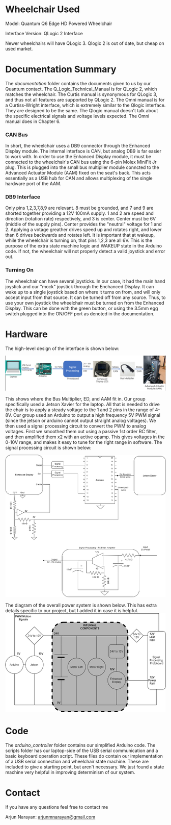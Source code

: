 # Wheelchair Used 
Model: Quantum Q6 Edge HD Powered Wheelchair

Interface Version: QLogic 2 Interface

Newer wheelchairs will have QLogic 3. Qlogic 2 is out of date, but cheap on used market.

# Documentation Summary

The _documentation_ folder contains the documents given to us by our Quantum contact.
The Q_Logic_Technical_Manual is for QLogic 2, which matches the wheelchair.
The Curtis manual is synonymous for QLogic 3, and thus not all features are supported by QLogic 2.
The Omni manual is for a Curtiss-Wright interface, which is extremely similar to the Qlogic interface.
They are designed to be the same. 
The Qlogic manual doesn't talk about the specific electrical signals and voltage levels expected.
The Omni manual does in Chapter 6.

### CAN Bus
In short, the wheelchair uses a DB9 connector through the Enhanced Display module.
The internal interface is CAN, but analog DB9 is far easier to work with.
In order to use the Enhanced Display module, it must be connected to the wheelchair's CAN bus using the 6-pin Molex MiniFit Jr plug.
This is plugged into the small bus multiplier module conncted to the Advanced Actuator Module (AAM) fixed on the seat's back.
This acts essentially as a USB hub for CAN and allows multiplexing of the single hardware port of the AAM. 

### DB9 Interface
Only pins 1,2,3,7,8,9 are relevant.
8 must be grounded, and 7 and 9 are shorted together providing a 12V 100mA supply.
1 and 2 are speed and direction (rotation rate) respectively, and 3 is center.
Center must be 6V (middle of the supply pins).
Center provides the "neutral" voltage for 1 and 2.
Applying a votage greather drives speed up and rotates right, and lower than 6 drives backwards and rotates left.
It is important that at wakeup, while the wheelchair is turning on, that pins 1,2,3 are all 6V. 
This is the purpose of the extra state machine logic and WAKEUP state in the Arduino code.
If not, the wheelchair will not properly detect a valid joystick and error out.

### Turning On
The wheelchair can have several joysticks. In our case, it had the main hand joystick and our "mock" joystick through the Enchanced Display.
It can wake up to a single joystick based on where it turns on from, and will only accept input from that source.
It can be turned off from any source.
Thus, to use your own joystick the wheelchair must be turned on from the Enhanced Display. 
This can be done with the green button, or using the 3.5mm egg switch plugged into the ON/OFF port as denoted in the documentation.


# Hardware

The high-level design of the interface is shown below:

![Interface](interface_pipeline.png)

This shows where the Bus Multiplier, ED, and AAM fit in. 
Our group specifically used a Jetson Xavier for the laptop.
All that is needed to drive the chair is to apply a steady voltage to the 1 and 2 pins in the range of 4-8V.
Our group used an Arduino to output a high frequency 5V PWM signal (since the jetson or arduino cannot output straight analog voltages).
We then used a signal processing circuit to convert the PWM to analog voltages.
First we smoothed them out using a passive 1st order RC filter, and then amplified them x2 with an active opamp. 
This gives voltages in the 0-10V range, and makes it easy to tune for the right range in software.
The signal processing circuit is shown below:

![Signal Processing](basic_circuit.png)


The diagram of the overall power system is shown below. This has extra details specific to our project, but I added it in case it is helpful.
![Main Electrical](main_electrical.png)

# Code

The _arduino\_controller_ folder contains our simplified Arduino code. 
The scripts folder has our laptop-side of the USB serial communication and a basic keyboard operation script.
These files do contain our implementation of a USB serial connection and wheelchair state machine.
These are included to give a starting point, but aren't necessary.
We just found a state machine very helpful in improving determinism of our system.

# Contact

If you have any questions feel free to contact me

Arjun Narayan: arjunmnarayan@gmail.com

